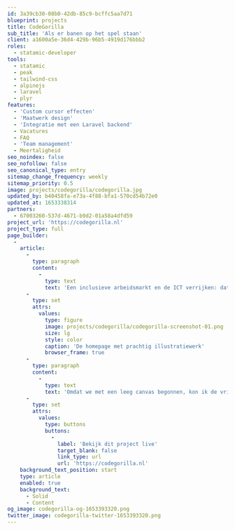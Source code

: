 ```yaml
---
id: 3a39cb30-08b0-42db-85c9-bcffc5aa7d71
blueprint: projects
title: CodeGorilla
sub_title: 'Als er banen op het spel staan'
client: a1600a5e-36d4-429b-96b5-4919d176bbb2
roles:
  - statamic-developer
tools:
  - statamic
  - peak
  - tailwind-css
  - alpinejs
  - laravel
  - plyr
features:
  - 'Custom cursor effecten'
  - 'Maatwerk design'
  - 'Integratie met een Laravel backend'
  - Vacatures
  - FAQ
  - 'Team management'
  - Meertaligheid
seo_noindex: false
seo_nofollow: false
seo_canonical_type: entry
sitemap_change_frequency: weekly
sitemap_priority: 0.5
image: projects/codegorilla/codegorilla.jpg
updated_by: b40458fa-e73a-4f88-bfa1-570cd54b72e0
updated_at: 1653338314
partners:
  - 67003260-537d-4671-b9d2-01a58a4dfd59
project_url: 'https://codegorilla.nl'
project_type: full
page_builder:
  -
    article:
      -
        type: paragraph
        content:
          -
            type: text
            text: 'Een inclusieve arbeidsmarkt en de ICT verrijken: dat is waar CodeGorilla voor staat. Ze organiseren coding bootcamps voor gemotiveerde werkzoekenden die het programmeervak willen leren en matchen ze vervolgens met werkgevers. Het design is van Merkactivisten, die in een eerder stadium al een complete rebranding deden. De site is geprofessionaliseerd en gepersonaliseerd: vanaf nu richt CodeGorilla zich online voornamelijk op het vinden van deelnemers.'
      -
        type: set
        attrs:
          values:
            type: figure
            image: projects/codegorilla/codegorilla-screenshot-01.png
            size: lg
            style: color
            caption: 'De homepage met prachtig illustratiewerk'
            browser_frame: true
      -
        type: paragraph
        content:
          -
            type: text
            text: 'Omdat we met een leeg canvas begonnen, kon ik de vrijheid nemen de back-end zo in te richten met Statamic, dat het aan alle wensen (voor nu en voor de toekomst) tegemoet kwam, maar toch gebruiksvriendelijk bleef voor de mensen die ermee moeten werken.'
      -
        type: set
        attrs:
          values:
            type: buttons
            buttons:
              -
                label: 'Bekijk dit project live'
                target_blank: false
                link_type: url
                url: 'https://codegorilla.nl'
    background_text_position: start
    type: article
    enabled: true
    background_text:
      - Solid
      - Content
og_image: codegorilla-og-1653393320.png
twitter_image: codegorilla-twitter-1653393320.png
---
```

